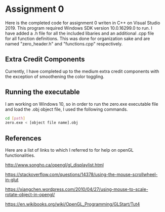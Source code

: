 # Assignment 0 

Here is the completed code for assignment 0 writen in C++ on Visual Studio 2019. 
This program required Windows SDK version 10.0.16299.0 to run. 
I have added a .h file for all the included libaries and an additional .cpp file for all function definitions.
This was done for organization sake and are named "zero_header.h" and "functions.cpp" respectively. 

## Extra Credit Components

Currently, I have completed up to the medium extra credit components with the exception of smoothening the color toggling. 

## Running the executable

I am working on Windows 10, so in order to run the zero.exe executable file and load the .obj object file, I used the following commands.

```bash
cd [path]
zero.exe < [object file name].obj
```

## References

Here are a list of links to which I referred to for help on openGL functionalities.

http://www.songho.ca/opengl/gl_displaylist.html

https://stackoverflow.com/questions/14378/using-the-mouse-scrollwheel-in-glut

https://xiangchen.wordpress.com/2010/04/27/using-mouse-to-scale-rotate-object-in-opengl/

https://en.wikibooks.org/wiki/OpenGL_Programming/GLStart/Tut4
